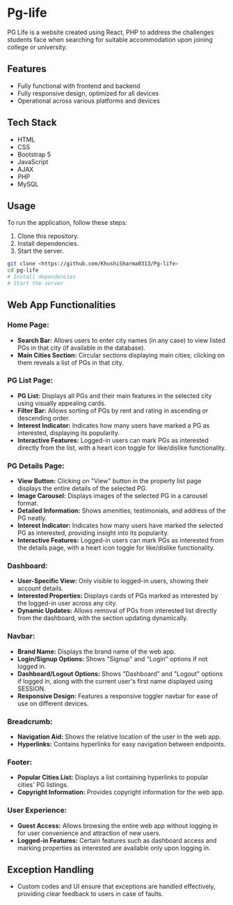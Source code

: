 # Pg-life

PG Life is a website created using React, PHP to address the challenges students face when searching for suitable accommodation upon joining college or university.

## Features

- Fully functional with frontend and backend
- Fully responsive design, optimized for all devices
- Operational across various platforms and devices

## Tech Stack

- HTML
- CSS
- Bootstrap 5
- JavaScript
- AJAX
- PHP
- MySQL

## Usage

To run the application, follow these steps:

1. Clone this repository.
2. Install dependencies.
3. Start the server.

```bash
git clone <https://github.com/KhushiSharma0313/Pg-life>
cd pg-life
# Install dependencies
# Start the server
```

## Web App Functionalities

### Home Page:
- **Search Bar:** Allows users to enter city names (in any case) to view listed PGs in that city (if available in the database).
- **Main Cities Section:** Circular sections displaying main cities; clicking on them reveals a list of PGs in that city.

### PG List Page:
- **PG List:** Displays all PGs and their main features in the selected city using visually appealing cards.
- **Filter Bar:** Allows sorting of PGs by rent and rating in ascending or descending order.
- **Interest Indicator:** Indicates how many users have marked a PG as interested, displaying its popularity.
- **Interactive Features:** Logged-in users can mark PGs as interested directly from the list, with a heart icon toggle for like/dislike functionality.

### PG Details Page:
- **View Button:** Clicking on "View" button in the property list page displays the entire details of the selected PG.
- **Image Carousel:** Displays images of the selected PG in a carousel format.
- **Detailed Information:** Shows amenities, testimonials, and address of the PG neatly.
- **Interest Indicator:** Indicates how many users have marked the selected PG as interested, providing insight into its popularity.
- **Interactive Features:** Logged-in users can mark PGs as interested from the details page, with a heart icon toggle for like/dislike functionality.

### Dashboard:
- **User-Specific View:** Only visible to logged-in users, showing their account details.
- **Interested Properties:** Displays cards of PGs marked as interested by the logged-in user across any city.
- **Dynamic Updates:** Allows removal of PGs from interested list directly from the dashboard, with the section updating dynamically.

### Navbar:
- **Brand Name:** Displays the brand name of the web app.
- **Login/Signup Options:** Shows "Signup" and "Login" options if not logged in.
- **Dashboard/Logout Options:** Shows "Dashboard" and "Logout" options if logged in, along with the current user's first name displayed using SESSION.
- **Responsive Design:** Features a responsive toggler navbar for ease of use on different devices.

### Breadcrumb:
- **Navigation Aid:** Shows the relative location of the user in the web app.
- **Hyperlinks:** Contains hyperlinks for easy navigation between endpoints.

### Footer:
- **Popular Cities List:** Displays a list containing hyperlinks to popular cities' PG listings.
- **Copyright Information:** Provides copyright information for the web app.

### User Experience:
- **Guest Access:** Allows browsing the entire web app without logging in for user convenience and attraction of new users.
- **Logged-in Features:** Certain features such as dashboard access and marking properties as interested are available only upon logging in.
  
## Exception Handling
- Custom codes and UI ensure that exceptions are handled effectively, providing clear feedback to users in case of faults.

